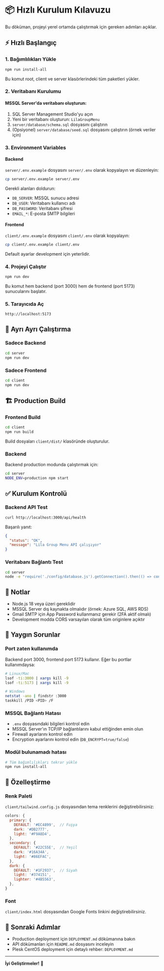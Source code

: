 # 📦 Hızlı Kurulum Kılavuzu

Bu döküman, projeyi yerel ortamda çalıştırmak için gereken adımları açıklar.

## ⚡ Hızlı Başlangıç

### 1. Bağımlılıkları Yükle

```bash
npm run install-all
```

Bu komut root, client ve server klasörlerindeki tüm paketleri yükler.

### 2. Veritabanı Kurulumu

#### MSSQL Server'da veritabanı oluşturun:

1. SQL Server Management Studio'yu açın
2. Yeni bir veritabanı oluşturun: `LilaGroupMenu`
3. `server/database/schema.sql` dosyasını çalıştırın
4. (Opsiyonel) `server/database/seed.sql` dosyasını çalıştırın (örnek veriler için)

### 3. Environment Variables

#### Backend

`server/.env.example` dosyasını `server/.env` olarak kopyalayın ve düzenleyin:

```bash
cp server/.env.example server/.env
```

Gerekli alanları doldurun:
- `DB_SERVER`: MSSQL sunucu adresi
- `DB_USER`: Veritabanı kullanıcı adı
- `DB_PASSWORD`: Veritabanı şifresi
- `EMAIL_*`: E-posta SMTP bilgileri

#### Frontend

`client/.env.example` dosyasını `client/.env` olarak kopyalayın:

```bash
cp client/.env.example client/.env
```

Default ayarlar development için yeterlidir.

### 4. Projeyi Çalıştır

```bash
npm run dev
```

Bu komut hem backend (port 3000) hem de frontend (port 5173) sunucularını başlatır.

### 5. Tarayıcıda Aç

```
http://localhost:5173
```

## 🔧 Ayrı Ayrı Çalıştırma

### Sadece Backend

```bash
cd server
npm run dev
```

### Sadece Frontend

```bash
cd client
npm run dev
```

## 🏗️ Production Build

### Frontend Build

```bash
cd client
npm run build
```

Build dosyaları `client/dist/` klasöründe oluşturulur.

### Backend

Backend production modunda çalıştırmak için:

```bash
cd server
NODE_ENV=production npm start
```

## ✅ Kurulum Kontrolü

### Backend API Test

```bash
curl http://localhost:3000/api/health
```

Başarılı yanıt:
```json
{
  "status": "OK",
  "message": "Lila Group Menu API çalışıyor"
}
```

### Veritabanı Bağlantı Test

```bash
cd server
node -e "require('./config/database.js').getConnection().then(() => console.log('✅ Veritabanı bağlantısı başarılı')).catch(err => console.error('❌ Hata:', err))"
```

## 📝 Notlar

- Node.js 18 veya üzeri gereklidir
- MSSQL Server dış kaynakta olmalıdır (örnek: Azure SQL, AWS RDS)
- Gmail SMTP için App Password kullanmanız gerekir (2FA aktif olmalı)
- Development modda CORS varsayılan olarak tüm originlere açıktır

## 🐛 Yaygın Sorunlar

### Port zaten kullanımda

Backend port 3000, frontend port 5173 kullanır. Eğer bu portlar kullanımdaysa:

```bash
# Linux/Mac
lsof -ti:3000 | xargs kill -9
lsof -ti:5173 | xargs kill -9

# Windows
netstat -ano | findstr :3000
taskkill /PID <PID> /F
```

### MSSQL Bağlantı Hatası

- `.env` dosyasındaki bilgileri kontrol edin
- MSSQL Server'ın TCP/IP bağlantılarını kabul ettiğinden emin olun
- Firewall ayarlarını kontrol edin
- Encryption ayarlarını kontrol edin (`DB_ENCRYPT=true/false`)

### Modül bulunamadı hatası

```bash
# Tüm bağımlılıkları tekrar yükle
npm run install-all
```

## 🎨 Özelleştirme

### Renk Paleti

`client/tailwind.config.js` dosyasından tema renklerini değiştirebilirsiniz:

```js
colors: {
  primary: {
    DEFAULT: '#EC4899',  // Fuşya
    dark: '#DB2777',
    light: '#F9A8D4',
  },
  secondary: {
    DEFAULT: '#22C55E',  // Yeşil
    dark: '#16A34A',
    light: '#86EFAC',
  },
  dark: {
    DEFAULT: '#1F2937',  // Siyah
    light: '#374151',
    lighter: '#4B5563',
  },
}
```

### Font

`client/index.html` dosyasından Google Fonts linkini değiştirebilirsiniz.

## 🚀 Sonraki Adımlar

- Production deployment için `DEPLOYMENT.md` dökümanına bakın
- API dökümanları için `README.md` dosyasını inceleyin
- Plesk CentOS deployment için detaylı rehber: `DEPLOYMENT.md`

---

**İyi Geliştirmeler!** 🎉


